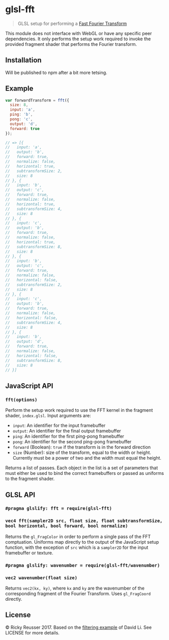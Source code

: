 # glsl-fft

> GLSL setup for performing a [Fast Fourier Transform][fft]

This module does not interface with WebGL or have any specific peer dependencies. It only performs the setup work required to invoke the provided fragment shader that performs the Fourier transform.

## Installation

Will be published to npm after a bit more tetsing.

## Example

```javascript
var forwardTransform = fft({
  size: 8,
  input: 'a',
  ping: 'b',
  pong: 'c',
  output: 'd',
  forward: true
});

// => [{
//   input: 'a',
//   output: 'b',
//   forward: true,
//   normalize: false,
//   horizontal: true,
//   subtransformSize: 2,
//   size: 8
// }, {
//   input: 'b',
//   output: 'c',
//   forward: true,
//   normalize: false,
//   horizontal: true,
//   subtransformSize: 4,
//   size: 8
// }, {
//   input: 'c',
//   output: 'b',
//   forward: true,
//   normalize: false,
//   horizontal: true,
//   subtransformSize: 8,
//   size: 8
// }, {
//   input: 'b',
//   output: 'c',
//   forward: true,
//   normalize: false,
//   horizontal: false,
//   subtransformSize: 2,
//   size: 8
// }, {
//   input: 'c',
//   output: 'b',
//   forward: true,
//   normalize: false,
//   horizontal: false,
//   subtransformSize: 4,
//   size: 8
// }, {
//   input: 'b',
//   output: 'd',
//   forward: true,
//   normalize: false,
//   horizontal: false,
//   subtransformSize: 8,
//   size: 8
// }]
```

## JavaScript API

### `fft(options)`

Perform the setup work required to use the FFT kernel in the fragment shader, `index.glsl`. Input arguments are:

- `input`: An identifier for the input framebuffer
- `output`: An identifier for the final output framebuffer
- `ping`: An identifier for the first ping-pong framebuffer
- `pong`: An identifier for the second ping-pong framebuffer
- `forward` (Boolean): `true` if the transform is in the forward direction
- `size` (Number): size of the transform, equal to the width or height. Currently must be a power of two and the width must equal the height.

Returns a list of passes. Each object in the list is a set of parameters that must either be used to bind the correct framebuffers or passed as uniforms to the fragment shader.

## GLSL API

### `#pragma glslify: fft = require(glsl-fft)`
### `vec4 fft(sampler2D src, float size, float subtransformSize, bool horizontal, bool forward, bool normalize)`

Returns the `gl_FragColor` in order to perform a single pass of the FFT comptuation. Uniforms map directly to the output of the JavaScript setup function, with the exception of `src` which is a `sampler2D` for the input framebuffer or texture.

### `#pragma glslify: wavenumber = require(glsl-fft/wavenumber)`
### `vec2 wavenumber(float size)`

Returns `vec2(kx, ky)`, where `kx` and `ky` are the wavenumber of the corresponding fragment of the Fourier Transform. Uses `gl_FragCoord` directly.

## License

&copy; Ricky Reusser 2017. Based on the [filtering example][dli] of David Li. See LICENSE for more details.

[fft]: https://en.wikipedia.org/wiki/Fast_Fourier_transform
[dli]: https://github.com/dli/filtering
